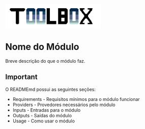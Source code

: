 ![Toolbox](.docs/img/toolbox.logo.png)

# Nome do Módulo

Breve descrição do que o módulo faz.

## Important

O READMEmd possui as seguintes seções:
- Requirements - Requisitos mínimos para o módulo funcionar
- Providers - Provedores necessários pelo módulo
- Inputs - Entradas para o módulo
- Outputs - Saídas do módulo
- Usage - Como usar o módulo